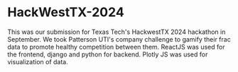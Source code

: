 # HackWestTX-2024
This was our submission for Texas Tech's HackwestTX 2024 hackathon in September. We took Patterson UTI's company challenge to gamify their frac data to promote healthy competition between them. ReactJS was used for the frontend, django and python for backend. Plotly JS was used for visualization of data. 
